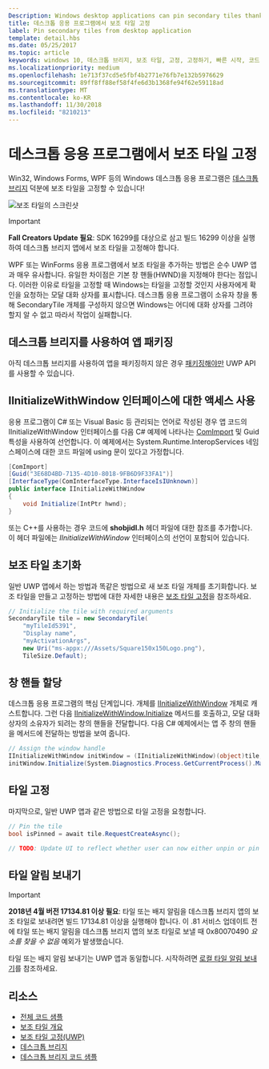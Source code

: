 ```yaml
---
Description: Windows desktop applications can pin secondary tiles thanks to the Desktop Bridge!
title: 데스크톱 응용 프로그램에서 보조 타일 고정
label: Pin secondary tiles from desktop application
template: detail.hbs
ms.date: 05/25/2017
ms.topic: article
keywords: windows 10, 데스크톱 브리지, 보조 타일, 고정, 고정하기, 빠른 시작, 코드 샘플, 예, 보조타일, 데스크톱 응용 프로그램, win32, winforms, wpf
ms.localizationpriority: medium
ms.openlocfilehash: 1e713f37cd5e5fbf4b2771e76fb7e132b5976629
ms.sourcegitcommit: 89ff8ff88ef58f4fe6d3b1368fe94f62e59118ad
ms.translationtype: MT
ms.contentlocale: ko-KR
ms.lasthandoff: 11/30/2018
ms.locfileid: "8210213"
---
```

# <a name="pin-secondary-tiles-from-desktop-application"></a>데스크톱 응용 프로그램에서 보조 타일 고정


Win32, Windows Forms, WPF 등의 Windows 데스크톱 응용 프로그램은 [데스크톱 브리지](https://developer.microsoft.com/windows/bridges/desktop) 덕분에 보조 타일을 고정할 수 있습니다!

![보조 타일의 스크린샷](images/secondarytiles.png)

> [!IMPORTANT]
> **Fall Creators Update 필요**: SDK 16299를 대상으로 삼고 빌드 16299 이상을 실행하여 데스크톱 브리지 앱에서 보조 타일을 고정해야 합니다.

WPF 또는 WinForms 응용 프로그램에서 보조 타일을 추가하는 방법은 순수 UWP 앱과 매우 유사합니다. 유일한 차이점은 기본 창 핸들(HWND)을 지정해야 한다는 점입니다. 이러한 이유로 타일을 고정할 때 Windows는 타일을 고정할 것인지 사용자에게 확인을 요청하는 모달 대화 상자를 표시합니다. 데스크톱 응용 프로그램이 소유자 창을 통해 SecondaryTile 개체를 구성하지 않으면 Windows는 어디에 대화 상자를 그려야 할지 알 수 없고 따라서 작업이 실패합니다.


## <a name="package-your-app-with-desktop-bridge"></a>데스크톱 브리지를 사용하여 앱 패키징

아직 데스크톱 브리지를 사용하여 앱을 패키징하지 않은 경우 [패키징해야만](https://docs.microsoft.com/windows/uwp/porting/desktop-to-uwp-root) UWP API를 사용할 수 있습니다.


## <a name="enable-access-to-iinitializewithwindow-interface"></a>IInitializeWithWindow 인터페이스에 대한 액세스 사용

응용 프로그램이 C# 또는 Visual Basic 등 관리되는 언어로 작성된 경우 앱 코드의 IInitializeWithWindow 인터페이스를 다음 C# 예제에 나타나는 [ComImport](https://msdn.microsoft.com/library/system.runtime.interopservices.comimportattribute.aspx) 및 Guid 특성을 사용하여 선언합니다. 이 예제에서는 System.Runtime.InteropServices 네임스페이스에 대한 코드 파일에 using 문이 있다고 가정합니다.

```csharp
[ComImport]
[Guid("3E68D4BD-7135-4D10-8018-9FB6D9F33FA1")]
[InterfaceType(ComInterfaceType.InterfaceIsIUnknown)]
public interface IInitializeWithWindow
{
    void Initialize(IntPtr hwnd);
}
```

또는 C++를 사용하는 경우 코드에 **shobjidl.h** 헤더 파일에 대한 참조를 추가합니다. 이 헤더 파일에는 *IInitializeWithWindow* 인터페이스의 선언이 포함되어 있습니다.


## <a name="initialize-the-secondary-tile"></a>보조 타일 초기화

일반 UWP 앱에서 하는 방법과 똑같은 방법으로 새 보조 타일 개체를 초기화합니다. 보조 타일을 만들고 고정하는 방법에 대한 자세한 내용은 [보조 타일 고정](secondary-tiles-pinning.md)을 참조하세요.

```csharp
// Initialize the tile with required arguments
SecondaryTile tile = new SecondaryTile(
    "myTileId5391",
    "Display name",
    "myActivationArgs",
    new Uri("ms-appx:///Assets/Square150x150Logo.png"),
    TileSize.Default);
```


## <a name="assign-the-window-handle"></a>창 핸들 할당

데스크톱 응용 프로그램의 핵심 단계입니다. 개체를 [IInitializeWithWindow](https://msdn.microsoft.com/library/windows/desktop/hh706981.aspx) 개체로 캐스트합니다. 그런 다음 [IInitializeWithWindow.Initialize](https://msdn.microsoft.com/library/windows/desktop/hh706982.aspx) 메서드를 호출하고, 모달 대화 상자의 소유자가 되려는 창의 핸들을 전달합니다. 다음 C# 예제에서는 앱 주 창의 핸들을 메서드에 전달하는 방법을 보여 줍니다.

```csharp
// Assign the window handle
IInitializeWithWindow initWindow = (IInitializeWithWindow)(object)tile;
initWindow.Initialize(System.Diagnostics.Process.GetCurrentProcess().MainWindowHandle);
```


## <a name="pin-the-tile"></a>타일 고정

마지막으로, 일반 UWP 앱과 같은 방법으로 타일 고정을 요청합니다.

```csharp
// Pin the tile
bool isPinned = await tile.RequestCreateAsync();

// TODO: Update UI to reflect whether user can now either unpin or pin
```


## <a name="send-tile-notifications"></a>타일 알림 보내기

> [!IMPORTANT]
> **2018년 4월 버전 17134.81 이상 필요**: 타일 또는 배지 알림을 데스크톱 브리지 앱의 보조 타일로 보내려면 빌드 17134.81 이상을 실행해야 합니다. 이 .81 서비스 업데이트 전에 타일 또는 배지 알림을 데스크톱 브리지 앱의 보조 타일로 보낼 때 0x80070490 *요소를 찾을 수 없음* 예외가 발생했습니다.

타일 또는 배지 알림 보내기는 UWP 앱과 동일합니다. 시작하려면 [로컬 타일 알림 보내기](sending-a-local-tile-notification.md)를 참조하세요.


## <a name="resources"></a>리소스

* [전체 코드 샘플](https://github.com/Microsoft/DesktopBridgeToUWP-Samples/tree/master/Samples/SecondaryTileSample)
* [보조 타일 개요](secondary-tiles.md)
* [보조 타일 고정(UWP)](secondary-tiles-pinning.md)
* [데스크톱 브리지](https://developer.microsoft.com/windows/bridges/desktop)
* [데스크톱 브리지 코드 샘플](https://github.com/Microsoft/DesktopBridgeToUWP-Samples)